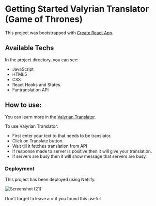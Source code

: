 # Getting Started Valyrian Translator (Game of Thrones)

This project was bootstrapped with [Create React App](https://github.com/facebook/create-react-app).

## Available Techs

In the project directory, you can see:
- JavaScript
- HTML5
- CSS
- React Hooks and States.
- Funtranslation API

## How to use:

You can learn more in the [Valyrian Translator](https://valyrianfunapi.netlify.app).

To use Valyrian Translator:
- First enter your text to that needs to be translator.
- Click on Translate button.
- Wait till it fetches translation from API
- If response made to server is positive then it will give your translation.
- If servers are busy then it will show message that servers are busy.

### Deployment

This project has been deployed using Netlify.

![Screenshot (21)](https://user-images.githubusercontent.com/108976136/207036867-e6e85a81-8ed0-4d57-b35f-e95e1e9f1677.png)

Don't forget to leave a ⭐ if you found this useful
